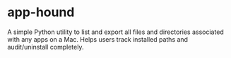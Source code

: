 # app-hound
A simple Python utility to list and export all files and directories associated with any apps on a Mac. Helps users track installed paths and audit/uninstall completely.
